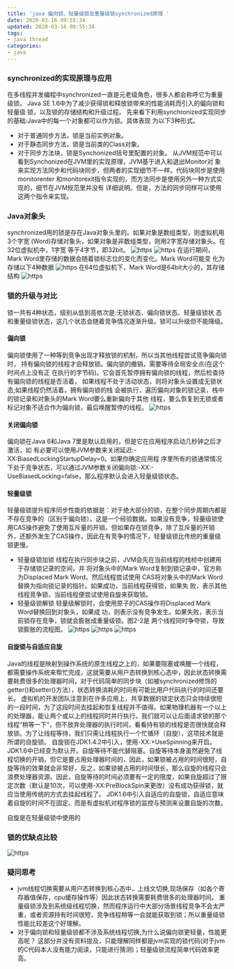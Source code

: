 ```yaml
---
title: 'java 偏向锁、轻量级锁及重量级锁synchronized原理 '
date: 2020-03-16 09:55:34
updated: 2020-03-16 09:55:34
tags:
- java thread
categories:
- java
---
```

### synchronized的实现原理与应用
在多线程并发编程中synchronized一直是元老级角色，很多人都会称呼它为重量级锁。
Java SE 1.6中为了减少获得锁和释放锁带来的性能消耗而引入的偏向锁和轻量级 锁，以及锁的存储结构和升级过程。
先来看下利用synchronized实现同步的基础:Java中的每一个对象都可以作为锁。具体表现 为以下3种形式。
* 对于普通同步方法，锁是当前实例对象。
* 对于静态同步方法，锁是当前类的Class对象。
* 对于同步方法块，锁是Synchonized括号里配置的对象。
从JVM规范中可以看到Synchonized在JVM里的实现原理，JVM基于进入和退出Monitor对 象来实现方法同步和代码块同步，但两者的实现细节不一样。代码块同步是使用monitorenter 和monitorexit指令实现的，而方法同步是使用另外一种方式实现的，细节在JVM规范里并没有 详细说明。但是，方法的同步同样可以使用这两个指令来实现。

### Java对象头
synchronized用的锁是存在Java对象头里的。如果对象是数组类型，则虚拟机用3个字宽 (Word)存储对象头，如果对象是非数组类型，则用2字宽存储对象头。在32位虚拟机中，1字宽 等于4字节，即32bit。
![https](markword00.png)
![https](markword01.png)
在运行期间，Mark Word里存储的数据会随着锁标志位的变化而变化。Mark Word可能变 化为存储以下4种数据
![https](markword02.png)
在64位虚拟机下，Mark Word是64bit大小的，其存储结构
![https](markword03.png)
### 锁的升级与对比
锁一共有4种状态，级别从低到高依次是:无锁状态、偏向锁状态、轻量级锁状 态和重量级锁状态，这几个状态会随着竞争情况逐渐升级。锁可以升级但不能降级。
#### 偏向锁
偏向锁使用了一种等到竞争出现才释放锁的机制，所以当其他线程尝试竞争偏向锁时， 持有偏向锁的线程才会释放锁。偏向锁的撤销，需要等待全局安全点(在这个时间点上没有正 在执行的字节码)。它会首先暂停拥有偏向锁的线程，然后检查持有偏向锁的线程是否活着， 如果线程不处于活动状态，则将对象头设置成无锁状态;如果线程仍然活着，拥有偏向锁的栈 会被执行，遍历偏向对象的锁记录，栈中的锁记录和对象头的Mark Word要么重新偏向于其他 线程，要么恢复到无锁或者标记对象不适合作为偏向锁，最后唤醒暂停的线程。
![https](pxlock.png)
#### 关闭偏向锁
偏向锁在Java 6和Java 7里是默认启用的，但是它在应用程序启动几秒钟之后才激活，如 有必要可以使用JVM参数来关闭延迟:-XX:BiasedLockingStartupDelay=0。如果你确定应用程 序里所有的锁通常情况下处于竞争状态，可以通过JVM参数关闭偏向锁:-XX:- UseBiasedLocking=false，那么程序默认会进入轻量级锁状态。

#### 轻量级锁
轻量级锁提升程序同步性能的依据是：对于绝大部分的锁，在整个同步周期内都是不存在竞争的（区别于偏向锁）。这是一个经验数据。如果没有竞争，轻量级锁使用CAS操作避免了使用互斥量的开销，但如果存在锁竞争，除了互斥量的开销外，还额外发生了CAS操作，因此在有竞争的情况下，轻量级锁比传统的重量级锁更慢。
* 轻量级锁加锁
线程在执行同步块之前，JVM会先在当前线程的栈桢中创建用于存储锁记录的空间，并 将对象头中的Mark Word复制到锁记录中，官方称为Displaced Mark Word。然后线程尝试使用 CAS将对象头中的Mark Word替换为指向锁记录的指针。如果成功，当前线程获得锁，如果失 败，表示其他线程竞争锁，当前线程便尝试使用自旋来获取锁。
* 轻量级锁解锁
轻量级解锁时，会使用原子的CAS操作将Displaced Mark Word替换回到对象头，如果成 功，则表示没有竞争发生。如果失败，表示当前锁存在竞争，锁就会膨胀成重量级锁。图2-2是 两个线程同时争夺锁，导致锁膨胀的流程图。
![https](qllock02.png)
![https](qllock03.png)
![https](qljlock.png)

#### 自旋锁与自适应自旋
Java的线程是映射到操作系统的原生线程之上的，如果要阻塞或唤醒一个线程，都需要操作系统来帮忙完成，这就需要从用户态转换到核心态中，因此状态转换需要耗费很多的处理器时间，对于代码简单的同步块（如被synchronized修饰的getter()和setter()方法），状态转换消耗的时间有可能比用户代码执行的时间还要长。
虚拟机的开发团队注意到在许多应用上，共享数据的锁定状态只会持续很短的一段时间，为了这段时间去挂起和恢复线程并不值得。如果物理机器有一个以上的处理器，能让两个或以上的线程同时并行执行，我们就可以让后面请求锁的那个线程“稍等一下“，但不放弃处理器的执行时间，看看持有锁的线程是否很快就会释放锁。为了让线程等待，我们只需让线程执行一个忙循环（自旋），这项技术就是所谓的自旋锁。
自旋锁在JDK1.4.2中引入，使用-XX:+UseSpinning来开启。JDK1.6中已经变为默认开。自旋等待不能代替阻塞。自旋等待本身虽然避免了线程切换的开销，但它是要占用处理器时间的，因此，如果锁被占用的时间很短，自旋等待的效果就会非常好，反之，如果锁被占用的时间很长，那么自旋的线程只会浪费处理器资源。因此，自旋等待的时间必须要有一定的限度，如果自旋超过了限定次数（默认是10次，可以使用-XX:PreBlockSpin来更改）没有成功获得锁，就应当使用传统的方式去挂起线程了。
JDK1.6中引入自适应的自旋锁，自适应意味着自旋的时间不在固定。而是有虚拟机对程序锁的监控与预测来设置自旋的次数。

自旋是在轻量级锁中使用的
### 锁的优缺点比较
![https](lock_compare.png)

### 疑问思考
* jvm线程切换需要从用户态转换到核心态中，上线文切换,现场保存（如各个寄存器值保存，cpu缓存操作等）因此状态转换需要耗费很多的处理器时间。
重量级锁涉及到系统级线程切换，然而程序运行中大部分场景线程竞争不会太严重，或者资源持有时间很短，竞争线程稍等一会就能获取到锁；所以重量级锁性能比较差这个好理解。
* 对于偏向锁和轻量级锁都不涉及系统线程切换,为什么说偏向锁更轻量，性能更高呢？
这部分并没有资料提及，只能理解同样都是jvm实现的锁代码(对于jvm的C代码本人没有能力阅读，只能进行猜测)；轻量级锁流程简单代码效率更高。


